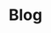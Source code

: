 ---
layout: articles
title: Blog
permalink: /Blog/
articles:
  data_source: site.categories.Blog
  show_excerpt: true
  show_readmore: true
  show_info: true
---
